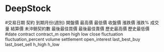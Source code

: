 # DeepStock

#交易日期	契約	到期月份(週別)	開盤價	最高價	最低價	收盤價	漲跌價	漲跌%	成交量	結算價	未沖銷契約數	最後最佳買價	最後最佳賣價	歷史最高價	歷史最低價
#date	contract	contract_m	open	high	low	close	fluctuation	fluctuation_percent	volume	settlement	open_interest	last_best_buy	last_bset_sell	h_high	h_low


